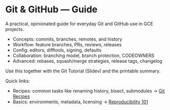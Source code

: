 # Git & GitHub — Guide

A practical, opinionated guide for everyday Git and GitHub use in GCE projects.

- Concepts: commits, branches, remotes, and history
- Workflow: feature branches, PRs, reviews, releases
- Config: editors, difftools, signing, defaults
- Collaboration: branching model, branch protection, CODEOWNERS
- Advanced: rebases, squash/merge strategies, release tags, changelog

Use this together with the Git Tutorial (Slidev) and the printable summary.

Quick links:
- Recipes: common tasks like renaming history, bisect, submodules → [Git Recipes](RECIPES.md)
- Basics: environments, metadata, licensing → [Reproducibility 101](../basics/INDEX.md)
